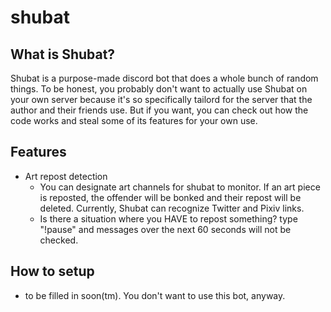 # shubat
## What is Shubat?
Shubat is a purpose-made discord bot that does a whole bunch of random things. To be honest, you probably don't want to actually use Shubat on your own server because it's so specifically tailord for the server that the author and their friends use. But if you want, you can check out how the code works and steal some of its features for your own use.

## Features
- Art repost detection
  - You can designate art channels for shubat to monitor. If an art piece is reposted, the offender will be bonked and their repost will be deleted. Currently, Shubat can recognize Twitter and Pixiv links.
  - Is there a situation where you HAVE to repost something? type "!pause" and messages over the next 60 seconds will not be checked.


## How to setup
- to be filled in soon(tm). You don't want to use this bot, anyway.